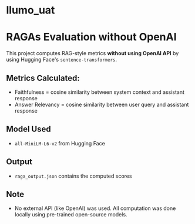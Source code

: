 # llumo_uat


# RAGAs Evaluation without OpenAI

This project computes RAG-style metrics **without using OpenAI API** by using Hugging Face's `sentence-transformers`.

## Metrics Calculated:
- Faithfulness = cosine similarity between system context and assistant response
- Answer Relevancy = cosine similarity between user query and assistant response

## Model Used
- `all-MiniLM-L6-v2` from Hugging Face

## Output
- `raga_output.json` contains the computed scores

## Note
- No external API (like OpenAI) was used. All computation was done locally using pre-trained open-source models.